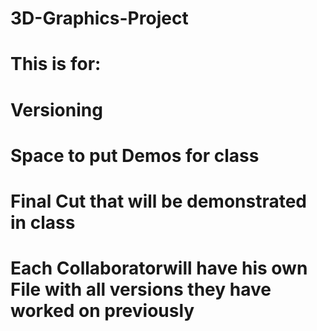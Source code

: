 # 3D-Graphics-Project
# This is for:
# Versioning
# Space to put Demos for class
# Final Cut that will be demonstrated in class
# Each Collaboratorwill have his own File with all versions they have worked on previously
# 
